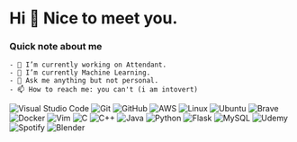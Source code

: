 #   Hi 👋 Nice to meet you.

### Quick note about me

```
- 🔭 I’m currently working on Attendant.
- 🌱 I’m currently Machine Learning.
- 💬 Ask me anything but not personal.
- 📫 How to reach me: you can't (i am intovert)
```

![Visual Studio Code](https://img.shields.io/badge/Visual%20Studio%20Code-0078d7.svg?style=for-the-badge&logo=visual-studio-code&logoColor=white)  ![Git](https://img.shields.io/badge/git-%23F05033.svg?style=for-the-badge&logo=git&logoColor=white)  ![GitHub](https://img.shields.io/badge/github-%23121011.svg?style=for-the-badge&logo=github&logoColor=white)  ![AWS](https://img.shields.io/badge/AWS-%23FF9900.svg?style=for-the-badge&logo=amazon-aws&logoColor=white)  ![Linux](https://img.shields.io/badge/Linux-FCC624?style=for-the-badge&logo=linux&logoColor=black)  ![Ubuntu](https://img.shields.io/badge/Ubuntu-E95420?style=for-the-badge&logo=ubuntu&logoColor=white)  ![Brave](https://img.shields.io/badge/Brave-FB542B?style=for-the-badge&logo=Brave&logoColor=white)  ![Docker](https://img.shields.io/badge/docker-%230db7ed.svg?style=for-the-badge&logo=docker&logoColor=white)  ![Vim](https://img.shields.io/badge/VIM-%2311AB00.svg?style=for-the-badge&logo=vim&logoColor=white)  ![C](https://img.shields.io/badge/c-%2300599C.svg?style=for-the-badge&logo=c&logoColor=white)  ![C++](https://img.shields.io/badge/c++-%2300599C.svg?style=for-the-badge&logo=c%2B%2B&logoColor=white)  ![Java](https://img.shields.io/badge/java-%23ED8B00.svg?style=for-the-badge&logo=java&logoColor=white)  ![Python](https://img.shields.io/badge/python-3670A0?style=for-the-badge&logo=python&logoColor=ffdd54)  ![Flask](https://img.shields.io/badge/flask-%23000.svg?style=for-the-badge&logo=flask&logoColor=white)  ![MySQL](https://img.shields.io/badge/mysql-%2300f.svg?style=for-the-badge&logo=mysql&logoColor=white)  ![Udemy](https://img.shields.io/badge/Udemy-A435F0?style=for-the-badge&logo=Udemy&logoColor=white)  ![Spotify](https://img.shields.io/badge/Spotify-1ED760?style=for-the-badge&logo=spotify&logoColor=white)  ![Blender](https://img.shields.io/badge/blender-%23F5792A.svg?style=for-the-badge&logo=blender&logoColor=white)


<!--
**Dk-09/Dk-09** is a ✨ _special_ ✨ repository because its `README.md` (this file) appears on your GitHub profile.

Here are some ideas to get you started:

- 🔭 I’m currently working on Attendant.
- 🌱 I’m currently learning Devops.
- 💬 Ask me anything but not personal.
- 📫 How to reach me: you can't (i am intovert)
- ⚡ Goal : wana be rich in life.
-->
